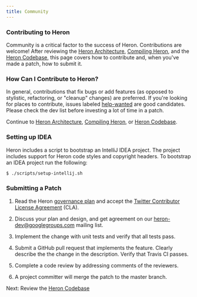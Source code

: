 ```yaml
---
title: Community
---
```

### Contributing to Heron
Community is a critical factor to the success of Heron.  Contributions are welcome! After reviewing
the [Heron Architecture](../../concepts/architecture/), [Compiling Heron](../../developers/compiling/compiling/),
and the [Heron Codebase](../codebase/), this page covers how to contribute and, when you've made a
patch, how to submit it.

### How Can I Contribute to Heron?

In general, contributions that fix bugs or add features (as opposed to stylistic, refactoring, or
"cleanup" changes) are preferred. If you're looking for places to contribute, issues labeled
[help-wanted](https://github.com/twitter/heron/issues?q=is%3Aopen+is%3Aissue+label%3Ahelp-wanted)
are good candidates. Please check the dev list before investing a lot of time in a patch.

Continue to [Heron Architecture](../../concepts/architecture/),
[Compiling Heron](../../developers/compiling/compiling/), or [Heron Codebase](../codebase/).

### Setting up IDEA

Heron includes a script to bootstrap an IntelliJ IDEA project. The project includes support for Heron
code styles and copyright headers. To bootstrap an IDEA project run the following:

```bash
$ ./scripts/setup-intellij.sh
```

### Submitting a Patch
1. Read the Heron [governance plan](../governance) and accept the
[Twitter Contributor License Agreement](https://engineering.twitter.com/opensource/cla) (CLA).

2. Discuss your plan and design, and get agreement on our heron-dev@googlegroups.com mailing list.

3. Implement the change with unit tests and verify that all tests pass.

4. Submit a GitHub pull request that implements the feature. Clearly describe the the change in
the description. Verify that Travis CI passes.

5. Complete a code review by addressing comments of the reviewers.

6. A project committer will merge the patch to the master branch.

<!--
TODO - post commit process
TODO: links to sourcecode and dev and user groups
-->


Next: Review the [Heron Codebase](../codebase)

